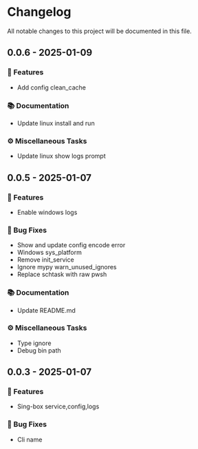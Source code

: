 # Changelog

All notable changes to this project will be documented in this file.

## 0.0.6 - 2025-01-09

### 🚀 Features

- Add config clean_cache

### 📚 Documentation

- Update linux install and run

### ⚙️ Miscellaneous Tasks

- Update linux show logs prompt

## 0.0.5 - 2025-01-07

### 🚀 Features

- Enable windows logs

### 🐛 Bug Fixes

- Show and update config encode error
- Windows sys_platform
- Remove init_service
- Ignore mypy warn_unused_ignores
- Replace schtask with raw pwsh

### 📚 Documentation

- Update README.md

### ⚙️ Miscellaneous Tasks

- Type ignore
- Debug bin path

## 0.0.3 - 2025-01-07

### 🚀 Features

- Sing-box service,config,logs

### 🐛 Bug Fixes

- Cli name

<!-- generated by git-cliff -->
